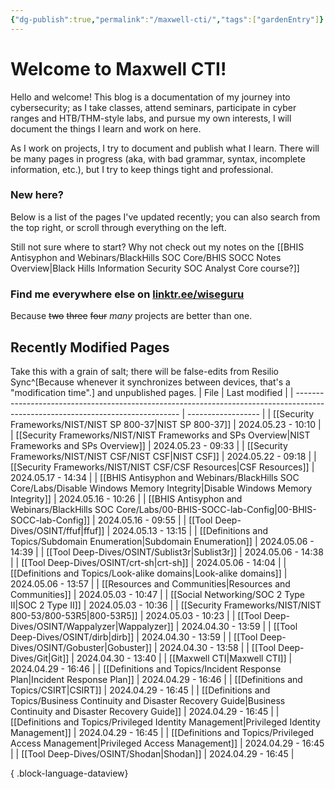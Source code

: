 ```yaml
---
{"dg-publish":true,"permalink":"/maxwell-cti/","tags":["gardenEntry"]}
---
```


# Welcome to Maxwell CTI!

Hello and welcome! This blog is a documentation of my journey into cybersecurity; as I take classes, attend seminars, participate in cyber ranges and HTB/THM-style labs, and pursue my own interests, I will document the things I learn and work on here.

As I work on projects, I try to document and publish what I learn. There will be many pages in progress (aka, with bad grammar, syntax, incomplete information, etc.), but I try to keep things tight and professional.

### New here?
Below is a list of the pages I've updated recently; you can also search from the top right, or scroll through everything on the left.

Still not sure where to start? Why not check out my notes on the [[BHIS Antisyphon and Webinars/BlackHills SOC Core/BHIS SOCC Notes Overview\|Black Hills Information Security SOC Analyst Core course?]] 


### Find me everywhere else on [linktr.ee/wiseguru](https://linktr.ee/wiseguru)
Because ~~two~~ ~~three~~ ~~four~~ *many* projects are better than one.


## Recently Modified Pages
Take this with a grain of salt; there will be false-edits from Resilio Sync^[Because whenever it synchronizes between devices, that's a "modification time".] and unpublished pages.
| File                                                                                                                            | Last modified      |
| ------------------------------------------------------------------------------------------------------------------------------- | ------------------ |
| [[Security Frameworks/NIST/NIST SP 800-37\|NIST SP 800-37]]                                                                  | 2024.05.23 - 10:10 |
| [[Security Frameworks/NIST/NIST Frameworks and SPs Overview\|NIST Frameworks and SPs Overview]]                              | 2024.05.23 - 09:33 |
| [[Security Frameworks/NIST/NIST CSF/NIST CSF\|NIST CSF]]                                                                     | 2024.05.22 - 09:18 |
| [[Security Frameworks/NIST/NIST CSF/CSF Resources\|CSF Resources]]                                                           | 2024.05.17 - 14:34 |
| [[BHIS Antisyphon and Webinars/BlackHills SOC Core/Labs/Disable Windows Memory Integrity\|Disable Windows Memory Integrity]] | 2024.05.16 - 10:26 |
| [[BHIS Antisyphon and Webinars/BlackHills SOC Core/Labs/00-BHIS-SOCC-lab-Config\|00-BHIS-SOCC-lab-Config]]                   | 2024.05.16 - 09:55 |
| [[Tool Deep-Dives/OSINT/ffuf\|ffuf]]                                                                                         | 2024.05.13 - 13:15 |
| [[Definitions and Topics/Subdomain Enumeration\|Subdomain Enumeration]]                                                      | 2024.05.06 - 14:39 |
| [[Tool Deep-Dives/OSINT/Sublist3r\|Sublist3r]]                                                                               | 2024.05.06 - 14:38 |
| [[Tool Deep-Dives/OSINT/crt-sh\|crt-sh]]                                                                                     | 2024.05.06 - 14:04 |
| [[Definitions and Topics/Look-alike domains\|Look-alike domains]]                                                            | 2024.05.06 - 13:57 |
| [[Resources and Communities\|Resources and Communities]]                                                                     | 2024.05.03 - 10:47 |
| [[Social Networking/SOC 2 Type II\|SOC 2 Type II]]                                                                           | 2024.05.03 - 10:36 |
| [[Security Frameworks/NIST/NIST 800-53/800-53R5\|800-53R5]]                                                                  | 2024.05.03 - 10:23 |
| [[Tool Deep-Dives/OSINT/Wappalyzer\|Wappalyzer]]                                                                             | 2024.04.30 - 13:59 |
| [[Tool Deep-Dives/OSINT/dirb\|dirb]]                                                                                         | 2024.04.30 - 13:59 |
| [[Tool Deep-Dives/OSINT/Gobuster\|Gobuster]]                                                                                 | 2024.04.30 - 13:58 |
| [[Tool Deep-Dives/Git\|Git]]                                                                                                 | 2024.04.30 - 13:40 |
| [[Maxwell CTI\|Maxwell CTI]]                                                                                                 | 2024.04.29 - 16:46 |
| [[Definitions and Topics/Incident Response Plan\|Incident Response Plan]]                                                    | 2024.04.29 - 16:46 |
| [[Definitions and Topics/CSIRT\|CSIRT]]                                                                                      | 2024.04.29 - 16:45 |
| [[Definitions and Topics/Business Continuity and Disaster Recovery Guide\|Business Continuity and Disaster Recovery Guide]]  | 2024.04.29 - 16:45 |
| [[Definitions and Topics/Privileged Identity Management\|Privileged Identity Management]]                                    | 2024.04.29 - 16:45 |
| [[Definitions and Topics/Privileged Access Management\|Privileged Access Management]]                                        | 2024.04.29 - 16:45 |
| [[Tool Deep-Dives/OSINT/Shodan\|Shodan]]                                                                                     | 2024.04.29 - 16:45 |

{ .block-language-dataview}